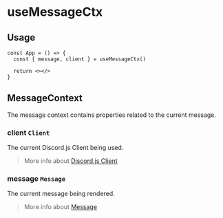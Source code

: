 # useMessageCtx

## Usage

```tsx
const App = () => {
  const { message, client } = useMessageCtx()

  return <></>
}
```

## MessageContext

The message context contains properties related to the current message.

### client `Client`

The current Discord.js Client being used.

> More info about [Discord.js Client](https://discord.js.org/#/docs/discord.js/stable/class/Client)

### message `Message`

The current message being rendered.

> More info about [Message](https://discord.js.org/#/docs/discord.js/stable/class/Message)
